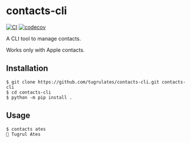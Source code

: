 # contacts-cli

[![CI](https://github.com/tugrulates/contacts-cli/actions/workflows/ci.yml/badge.svg)](https://github.com/tugrulates/contacts-cli/actions/workflows/ci.yml)
[![codecov](https://codecov.io/gh/tugrulates/contacts-cli/branch/main/graph/badge.svg?token=0KC0134YQK)](https://codecov.io/gh/tugrulates/contacts-cli)

A CLI tool to manage contacts.

Works only with Apple contacts.

## Installation

```shell
$ git clone https://github.com/tugrulates/contacts-cli.git contacts-cli
$ cd contacts-cli
$ python -m pip install .
```

## Usage

```shell
$ contacts ates
👤 Tugrul Ates
```
